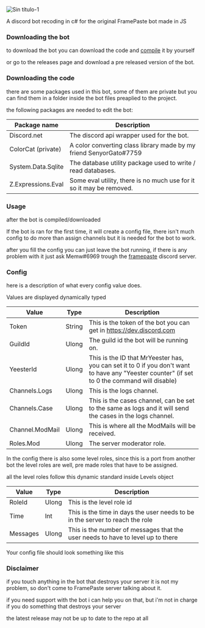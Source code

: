 ![Sin título-1](https://user-images.githubusercontent.com/79871802/179412198-91f21e85-6bfe-4cd1-85d7-e29928c1be3d.png)


A discord bot recoding in c# for the original FramePaste bot made in JS

### Downloading the bot

to download the bot you can download the code and [compile](https://docs.microsoft.com/en-us/troubleshoot/developer/visualstudio/csharp/language-compilers/compile-code-using-compiler) it by yourself

or go to the releases page and download a pre released version of the bot.

### Downloading the code

there are some packages used in this bot, some of them are private but you can find them in a folder inside the bot files preaplied to the project.

the following packages are needed to edit the bot:

| Package name       | Description                                                          |
|--------------------|----------------------------------------------------------------------|
| Discord.net        | The discord api wrapper used for the bot.                            |
| ColorCat (private) | A color converting class library made by my friend SenyorGato#7759   |
| System.Data.Sqlite | The database utility package used to write / read databases.         |
| Z.Expressions.Eval | Some eval utility, there is no much use for it so it may be removed. |

### Usage

after the bot is compiled/downloaded

If the bot is ran for the first time, it will create a config file, there isn't much config to do more than assign channels
but it is needed for the bot to work.

after you fill the config you can just leave the bot running, if there is any problem with it just ask Memw#6969 trough the [framepaste](https://www.discord.gg/WbCcVYpebY) discord server.

### Config

here is a description of what every config value does.

Values are displayed dynamically typed

| Value           | Type   | Description                                                                                                                                   |
|-----------------|--------|-----------------------------------------------------------------------------------------------------------------------------------------------|
| Token           | String | This is the token of the bot you can get in https://dev.discord.com                                                                           |
| GuildId         | Ulong  | The guild id the bot will be running on.                                                                                                      |
| YeesterId       | Ulong  | This is the ID that MrYeester has, you can set it to 0 if you don't want to have any "Yeester counter" (if set to 0 the command will disable) |
| Channels.Logs   | Ulong  | This is the logs channel.                                                                                                                     |
| Channels.Case   | Ulong  | This is the cases channel, can be set to the same as logs and it will send the cases in the logs channel.                                     |
| Channel.ModMail | Ulong  | This is where all the ModMails will be received.                                                                                              |
| Roles.Mod       | Ulong  | The server moderator role.                                                                                                                    |


In the config there is also some level roles, since this is a port from another bot the level roles are well, pre made roles that have to be assigned.

all the level roles follow this dynamic standard inside Levels object

| Value    | Type  | Description                                                                     |
|----------|-------|---------------------------------------------------------------------------------|
| RoleId   | Ulong | This is the level role id                                                       |
| Time     | Int   | This is the time in days the user needs to be in the server to reach the role   |
| Messages | Ulong | This is the number of messages that the user needs to have to level up to there |

Your config file should look something like this


### Disclaimer

if you touch anything in the bot that destroys your server it is not my problem, so don't come to FramePaste server talking about it.

if you need support with the bot i can help you on that, but i'm not in charge if you do something that destroys your server

the latest release may not be up to date to the repo at all
